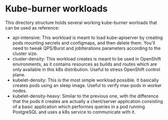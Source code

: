# Kube-burner workloads

This directory structure holds several working kube-burner worloads that can be used as reference:

- api-intensive: This workload is meant to load kube-apiserver by creating pods mounting secrets and configmaps, and then delete them. You'll need to tweak QPS/Burst and jobIterations parameters according to the cluster size.
- cluster-density: This workload creates is meant to be used in OpenShift environments, as it contains resources as builds and routes which are only available in this k8s distribution. Useful to stress OpenShift control plane.
- kubelet-density: This is the most simple workload possible. It basically creates pods using an sleep image. Useful to verify max-pods in worker nodes.
- kubelet-density-heavy: Similar to the previous one, with the difference that the pods it creates are actually a client/server application consisting of a basic application which performes queries in a pod running PostgreSQL and uses a k8s service to communicate with it.
